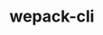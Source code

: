 <!--
 * @Author: your name
 * @Date: 2020-11-18 15:23:20
 * @LastEditTime: 2020-11-19 16:19:34
 * @LastEditors: your name
 * @Description: In User Settings Edit
 * @FilePath: \wepack-cli\README.md
-->
# wepack-cli 